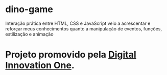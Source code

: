 # dino-game

Interação prática entre HTML, CSS e JavaScript veio a acrescentar e reforçar meus conhecimentos quanto a manipulação de eventos, funções, estilização e animação

# Projeto promovido pela [Digital Innovation One](https://digitalinnovation.one/).
